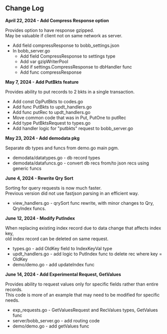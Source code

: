 ## Change Log

**April 22, 2024 - Add Compress Response option**   

Provides option to have response gzipped.  
May be valuable if client not on same network as server.  
   
* Add field compressResponse to bobb_settings.json
* In bobb_server.go
    * Add field CompressResponse to settings type
    * Add var gzipWriterPool
    * Add if settings.CompressResponse to dbHandler func
    * Add func compressResponse
  
**May 7, 2024 - Add PutBkts feature**  
  
Provides ability to put records to 2 bkts in a single transaction.  
  
* Add const OpPutBkts to codes.go
* Add func PutBkts to updt_handlers.go
* Add func putRec to updt_handlers.go
* Move common code that was in Put, PutOne to putRec
* Add type PutBktsRequest to types.go
* Add handler logic for "putbkts" request to bobb_server.go  

**May 23, 2024 - Add demodata pkg**
  
Separate db types and funcs from demo.go main pgm.

* demodata/datatypes.go - db record types
* demodata/datafuncs.go - convert db recs from/to json recs using generic funcs

**June 4, 2024 - Rewrite Qry Sort**  

Sorting for query requests is now much faster.  
Previous version did not use fastjson parsing in an efficient way.  

* view_handlers.go - qrySort func rewrite, with minor changes to Qry, QryIndex funcs.

**June 12, 2024 - Modify PutIndex**
  
When replacing existing index record due to data change that affects index key,  
old index record can be deleted on same request.  

* types.go - add OldKey field to IndexKeyVal type
* updt_handlers.go - add logic to PutIndex func to delete rec where key = OldKey
* demo/demo.go - add updateIndex func

**June 14, 2024 - Add Experimental Request, GetValues**

Provides ability to request values only for specific fields rather than entire records.  
This code is more of an example that may need to be modified for specific needs.  

* exp_requests.go - GetValuesRequest and RecValues types, GetValues func
* server/bobb_server.go - add routing code
* demo/demo.go - add getValues func